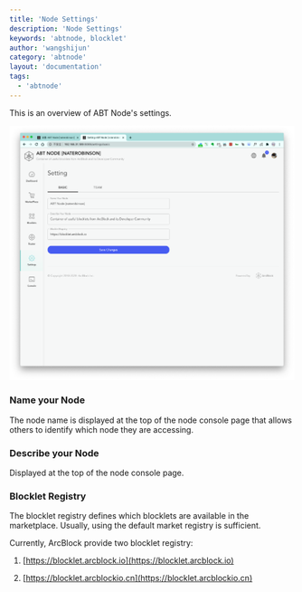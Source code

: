 ```yaml
---
title: 'Node Settings'
description: 'Node Settings'
keywords: 'abtnode, blocklet'
author: 'wangshijun'
category: 'abtnode'
layout: 'documentation'
tags:
  - 'abtnode'
---
```


This is an overview of ABT Node's settings.

![](./images/node-settings-1-en.png)

### Name your Node

The node name is displayed at the top of the node console page that allows others to identify which node they are
accessing.

### Describe your Node

Displayed at the top of the node console page.

### Blocklet Registry

The blocklet registry defines which blocklets are available in the marketplace. Usually, using the default market
registry is sufficient.

Currently, ArcBlock provide two blocklet registry:

1. [https://blocklet.arcblock.io](https://blocklet.arcblock.io)

2. [https://blocklet.arcblockio.cn](https://blocklet.arcblockio.cn)
